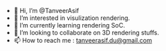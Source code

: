 - 👋 Hi, I’m @TanveerAsif
- 👀 I’m interested in visulization rendering.
- 🌱 I’m currently learning rendering SoC.
- 💞️ I’m looking to collaborate on 3D rendering stuffs.
- 📫 How to reach me : tanveerasif.du@gmail.com

<!---
TanveerAsif/TanveerAsif is a ✨ special ✨ repository because its `README.md` (this file) appears on your GitHub profile.
You can click the Preview link to take a look at your changes.
--->
